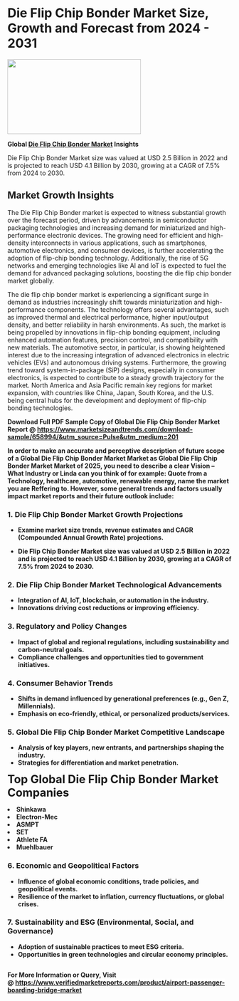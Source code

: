 <H1>Die Flip Chip Bonder Market Size, Growth and Forecast from 2024 - 2031</H1><img class="aligncenter size-medium wp-image-584254" src="https://thirdeyenews.in/wp-content/uploads/2024/09/Global-Market-Research-300x168.jpeg" alt="" width="300" height="168" /><p><strong>Global&nbsp;<a href="https://www.marketsizeandtrends.com/download-sample/658994/&amp;utm_source=Pulse&amp;utm_medium=201">Die Flip Chip Bonder Market</a> Insights</strong></p><p>Die Flip Chip Bonder Market size was valued at USD 2.5 Billion in 2022 and is projected to reach USD 4.1 Billion by 2030, growing at a CAGR of 7.5% from 2024 to 2030.</p><p><h2>Market Growth Insights</h2> <p>The Die Flip Chip Bonder market is expected to witness substantial growth over the forecast period, driven by advancements in semiconductor packaging technologies and increasing demand for miniaturized and high-performance electronic devices. The growing need for efficient and high-density interconnects in various applications, such as smartphones, automotive electronics, and consumer devices, is further accelerating the adoption of flip-chip bonding technology. Additionally, the rise of 5G networks and emerging technologies like AI and IoT is expected to fuel the demand for advanced packaging solutions, boosting the die flip chip bonder market globally.</p> <p><strong></strong></p> <p>The die flip chip bonder market is experiencing a significant surge in demand as industries increasingly shift towards miniaturization and high-performance components. The technology offers several advantages, such as improved thermal and electrical performance, higher input/output density, and better reliability in harsh environments. As such, the market is being propelled by innovations in flip-chip bonding equipment, including enhanced automation features, precision control, and compatibility with new materials. The automotive sector, in particular, is showing heightened interest due to the increasing integration of advanced electronics in electric vehicles (EVs) and autonomous driving systems. Furthermore, the growing trend toward system-in-package (SiP) designs, especially in consumer electronics, is expected to contribute to a steady growth trajectory for the market. North America and Asia Pacific remain key regions for market expansion, with countries like China, Japan, South Korea, and the U.S. being central hubs for the development and deployment of flip-chip bonding technologies.</p> <p><strong></p><p><span class=""><strong>Download Full PDF Sample Copy of Global Die Flip Chip Bonder Market Report</strong> @ <a href="https://www.marketsizeandtrends.com/download-sample/658994/&amp;utm_source=Pulse&amp;utm_medium=201" target="_blank">https://www.marketsizeandtrends.com/download-sample/658994/&amp;utm_source=Pulse&amp;utm_medium=201</a></span></p><p>In order to make an accurate and perceptive description of future scope of a Global&nbsp;Die Flip Chip Bonder Market Market as Global&nbsp;Die Flip Chip Bonder Market Market of 2025, you need to describe a clear Vision &ndash; What Industry or Linda can you think of for example: Quote from a Technology, healthcare, automotive, renewable energy, name the market you are Reffering to. However, some general trends and factors usually impact market reports and their future outlook include:</p><h3>1.&nbsp;<strong>Die Flip Chip Bonder Market Growth Projections</strong></h3><ul><li>Examine market size trends, revenue estimates and CAGR (Compounded Annual Growth Rate) projections.</li><li><p>Die Flip Chip Bonder Market size was valued at USD 2.5 Billion in 2022 and is projected to reach USD 4.1 Billion by 2030, growing at a CAGR of 7.5% from 2024 to 2030.</p></li></ul><h3>2.&nbsp;<strong>Die Flip Chip Bonder Market Technological Advancements</strong></h3><ul><li>Integration of AI, IoT, blockchain, or automation in the industry.</li><li>Innovations driving cost reductions or improving efficiency.</li></ul><h3>3.&nbsp;<strong>Regulatory and Policy Changes</strong></h3><ul><li>Impact of global and regional regulations, including sustainability and carbon-neutral goals.</li><li>Compliance challenges and opportunities tied to government initiatives.</li></ul><h3>4.&nbsp;<strong>Consumer Behavior Trends</strong></h3><ul><li>Shifts in demand influenced by generational preferences (e.g., Gen Z, Millennials).</li><li>Emphasis on eco-friendly, ethical, or personalized products/services.</li></ul><h3>5.&nbsp;<strong>Global Die Flip Chip Bonder Market Competitive Landscape</strong></h3><ul><li>Analysis of key players, new entrants, and partnerships shaping the industry.</li><li>Strategies for differentiation and market penetration.</li></ul><p data-pm-slice="1 1 []"><span style="color: inherit; font-family: inherit; font-size: 25px;">Top Global Die Flip Chip Bonder Market Companies</span></p><div class="" data-test-id=""><p><li>Shinkawa</li><li> Electron-Mec</li><li> ASMPT</li><li> SET</li><li> Athlete FA</li><li> Muehlbauer</li></p></div><h3>6.&nbsp;<strong>Economic and Geopolitical Factors</strong></h3><ul><li>Influence of global economic conditions, trade policies, and geopolitical events.</li><li>Resilience of the market to inflation, currency fluctuations, or global crises.</li></ul><h3>7.&nbsp;<strong>Sustainability and ESG (Environmental, Social, and Governance)</strong></h3><ul><li>Adoption of sustainable practices to meet ESG criteria.</li><li>Opportunities in green technologies and circular economy principles.</li></ul><h2><strong style="font-size: 14px;">For More Information or Query, Visit @&nbsp;</strong><a style="background-color: #ffffff; font-size: 14px;" href="https://www.marketsizeandtrends.com/report/die-flip-chip-bonder-market/" target="_blank">https://www.verifiedmarketreports.com/product/airport-passenger-boarding-bridge-market</a></h2>
